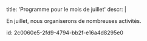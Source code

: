 title: 'Programme pour le mois de juillet'
descr: |
  <p>En juillet, nous organiserons de nombreuses activités.
  </p>
  
id: 2c0060e5-2fd9-4794-bb2f-e16a4d8295e0
